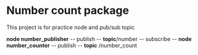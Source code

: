 # Number count package

This project is for practice node and pub/sub topic


**__node__ number_publisher** -- publish -- __topic__/number -- subscribe -- **__node__ number_counter** -- publish -- __topic__ /number_count